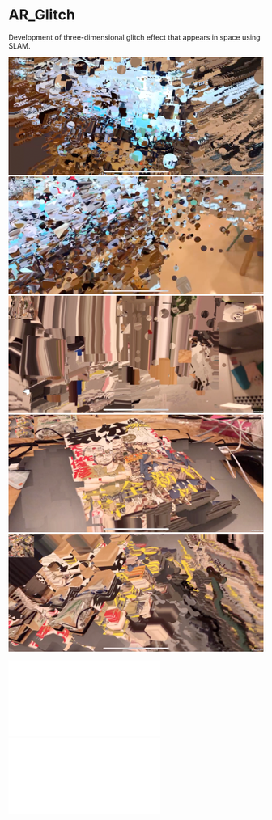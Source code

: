 # AR_Glitch

Development of three-dimensional glitch effect that appears in space using SLAM.

![01](./glitch01.png)
![02](./glitch02.png)
![03](./glitch03.png)
![04](./glitch04.png)
![05](./glitch05.png)

<div class="video">
<iframe src="//player.vimeo.com/video/314956692" frameborder="0" webkitAllowFullScreen mozallowfullscreen allowFullScreen></iframe>
</div>

<div class="video">
<iframe src="//player.vimeo.com/video/330333903" frameborder="0" webkitAllowFullScreen mozallowfullscreen allowFullScreen></iframe>
</div>
